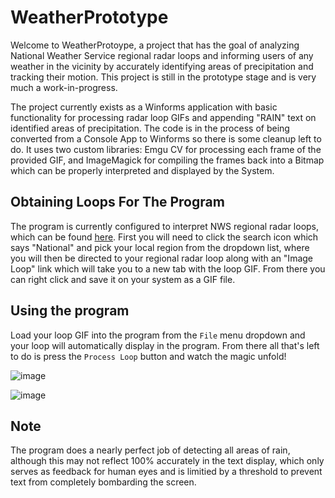 # WeatherPrototype
Welcome to WeatherProtoype, a project that has the goal of analyzing National Weather Service regional radar loops and informing users of any weather in the vicinity by accurately identifying areas of precipitation and tracking their motion. This project is still in the prototype stage and is very much a work-in-progress.

The project currently exists as a Winforms application with basic functionality for processing radar loop GIFs and appending "RAIN" text on identified areas of precipitation. The code is in the process of being converted from a Console App to Winforms so there is some cleanup left to do. It uses two custom libraries: Emgu CV for processing each frame of the provided GIF, and ImageMagick for compiling the frames back into a Bitmap which can be properly interpreted and displayed by the System.

## Obtaining Loops For The Program
The program is currently configured to interpret NWS regional radar loops, which can be found [here](https://radar.weather.gov/region/conus/standard). First you will need to click the search icon which says "National" and pick your local region from the dropdown list, where you will then be directed to your regional radar loop along with an "Image Loop" link which will take you to a new tab with the loop GIF. From there you can right click and save it on your system as a GIF file. 

## Using the program
Load your loop GIF into the program from the `File` menu dropdown and your loop will automatically display in the program. From there all that's left to do is press the `Process Loop` button and watch the magic unfold!

![image](https://github.com/BTubbs200/WeatherPrototype/assets/131938002/4b586238-c07a-4abf-b83c-c3cc983882d4)

![image](https://github.com/BTubbs200/WeatherPrototype/assets/131938002/0d401937-abc8-4e2b-a637-1c2d013a8afa)

## Note
The program does a nearly perfect job of detecting all areas of rain, although this may not reflect 100% accurately in the text display, which only serves as feedback for human eyes and is limitied by a threshold to prevent text from completely bombarding the screen.
